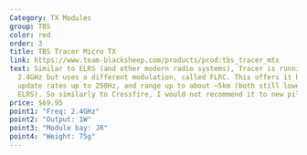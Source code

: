 ```yaml
---
Category: TX Modules
group: TBS
color: red
order: 3
title: TBS Tracer Micro TX
link: https://www.team-blacksheep.com/products/prod:tbs_tracer_mtx
text: Similar to ELRS (and other modern radio systems), Tracer is running on
  2.4GHz but uses a different modulation, called FLRC. This offers it higher
  update rates up to 250Hz, and range up to about ~5km (both still lower than
  ELRS). So similarly to Crossfire, I would not recommend it to new pilots
price: $69.95
point1: "Freq: 2.4GHz"
point2: "Output: 1W"
point3: "Module bay: JR"
point4: "Weight: 75g"
---
```

